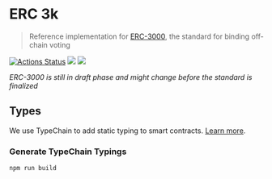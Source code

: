 # ERC 3k

> Reference implementation for [ERC-3000](https://github.com/ethereum/EIPs/pull/3000), the standard for binding off-chain voting

[![Actions Status](https://github.com/aragon/erc3k/workflows/Run%20tests/badge.svg)](https://github.com/aragon/erc3k/actions)
[![](https://img.shields.io/npm/v/erc3k)](https://www.npmjs.com/package/erc3k) [![](https://img.shields.io/badge/solidity-%3E%3D%200.6.8-lightgrey)](https://img.shields.io/badge/solidity-%3E%3D%200.6.8-lightgrey)

_ERC-3000 is still in draft phase and might change before the standard is finalized_

## Types

We use TypeChain to add static typing to smart contracts. [Learn more](https://github.com/ethereum-ts/TypeChain#getting-started-).

### Generate TypeChain Typings

```sh
npm run build
```
